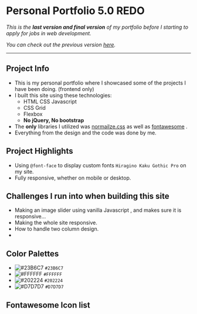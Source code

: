 # Personal Portfolio 5.0 REDO

*This is the **last version and final version** of my portfolio before I starting to apply for jobs in web development.*

*You can check out the previous version [here](https://codepen.io/zhouxiang19910319/pen/bKJEPB).*

---

## Project Info

* This is my personal portfolio where I showcased some of the projects I have been doing. (frontend only)
* I built this site using these technologies: 
  * HTML CSS Javascript
  * CSS Grid
  * Flexbox
  * **No jQuery, No bootstrap**
* The **only** libraries I utilized was [normailze.css](https://necolas.github.io/normalize.css/) as well as [fontawesome](https://fontawesome.com/) .
* Everything from the design and the code was done by me.

## Project Highlights 

* Using `@font-face` to display custom fonts `Hiragino Kaku Gothic Pro` on my site.
* Fully responsive, whether on mobile or desktop.



## Challenges I run into when building this site 

* Making an image slider using vanilla Javascript , and makes sure it is responsive...
* Making the whole site responsive.
* How to handle two column design.
* 





## Color Palettes 

- ![#23B6C7](https://placehold.it/15/23B6C7/000000?text=+) `#23B6C7`
- ![#FFFFFF](https://placehold.it/15/ffffff/000000?text=+) `#FFFFFF`
- ![#202224](https://placehold.it/15/202224/000000?text=+) `#202224`
- ![#D7D7D7](https://placehold.it/15/d7d7d7/000000?text=+) `#D7D7D7`

## Fontawesome Icon list 






